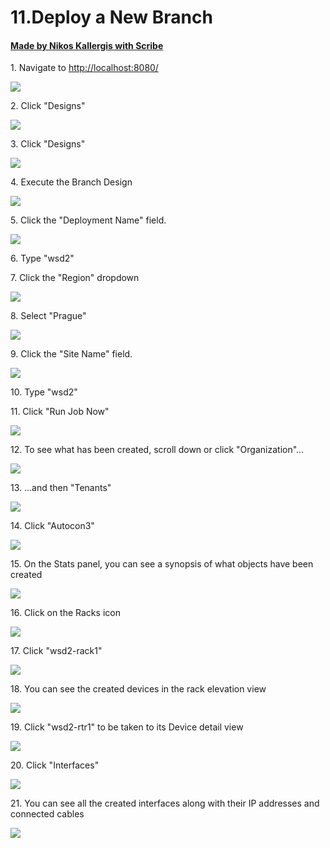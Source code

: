 # 11.Deploy a New Branch
#### [Made by Nikos Kallergis with Scribe](https://scribehow.com/shared/11Deploy_a_New_Branch__PAYHMbIgSm-1K5loffKJbg)


1\. Navigate to [http://localhost:8080/](http://localhost:8080/)

![](https://ajeuwbhvhr.cloudimg.io/https://colony-recorder.s3.amazonaws.com/files/2025-05-18/57103910-377d-4695-b8b0-21b702dfbc43/ascreenshot.jpeg?tl_px=45,195&br_px=2797,1734&force_format=jpeg&q=100&width=1120.0)


2\. Click "Designs"

![](https://ajeuwbhvhr.cloudimg.io/https://colony-recorder.s3.amazonaws.com/files/2025-05-18/57103910-377d-4695-b8b0-21b702dfbc43/ascreenshot.jpeg?tl_px=0,391&br_px=2752,1930&force_format=jpeg&q=100&width=1120.0&wat=1&wat_opacity=1&wat_gravity=northwest&wat_url=https://colony-recorder.s3.amazonaws.com/images/watermarks/FB923C_standard.png&wat_pad=36,408)


3\. Click "Designs"

![](https://ajeuwbhvhr.cloudimg.io/https://colony-recorder.s3.amazonaws.com/files/2025-05-18/ffd9faf5-91ed-405b-a059-b866e036a6c1/ascreenshot.jpeg?tl_px=0,391&br_px=2752,1930&force_format=jpeg&q=100&width=1120.0&wat=1&wat_opacity=1&wat_gravity=northwest&wat_url=https://colony-recorder.s3.amazonaws.com/images/watermarks/FB923C_standard.png&wat_pad=16,475)


4\. Execute the Branch Design

![](https://ajeuwbhvhr.cloudimg.io/https://colony-recorder.s3.amazonaws.com/files/2025-05-18/f83f252b-6ab0-4911-ab24-739874721f13/ascreenshot.jpeg?tl_px=90,0&br_px=2842,1538&force_format=jpeg&q=100&width=1120.0&wat=1&wat_opacity=1&wat_gravity=northwest&wat_url=https://colony-recorder.s3.amazonaws.com/images/watermarks/FB923C_standard.png&wat_pad=982,273)


5\. Click the "Deployment Name" field.

![](https://ajeuwbhvhr.cloudimg.io/https://colony-recorder.s3.amazonaws.com/files/2025-05-18/85e37461-66fa-462d-93c2-55b5aa96333f/ascreenshot.jpeg?tl_px=90,132&br_px=2842,1671&force_format=jpeg&q=100&width=1120.0&wat=1&wat_opacity=1&wat_gravity=northwest&wat_url=https://colony-recorder.s3.amazonaws.com/images/watermarks/FB923C_standard.png&wat_pad=709,277)


6\. Type "wsd2"


7\. Click the "Region" dropdown

![](https://ajeuwbhvhr.cloudimg.io/https://colony-recorder.s3.amazonaws.com/files/2025-05-18/38b824c7-397e-47ba-bca5-c5c1ac59741e/ascreenshot.jpeg?tl_px=90,391&br_px=2842,1930&force_format=jpeg&q=100&width=1120.0&wat=1&wat_opacity=1&wat_gravity=northwest&wat_url=https://colony-recorder.s3.amazonaws.com/images/watermarks/FB923C_standard.png&wat_pad=661,302)


8\. Select "Prague"

![](https://ajeuwbhvhr.cloudimg.io/https://colony-recorder.s3.amazonaws.com/files/2025-05-18/21b07b53-d8ee-450f-b6b3-290ade15d84b/ascreenshot.jpeg?tl_px=57,391&br_px=2810,1930&force_format=jpeg&q=100&width=1120.0&wat=1&wat_opacity=1&wat_gravity=northwest&wat_url=https://colony-recorder.s3.amazonaws.com/images/watermarks/FB923C_standard.png&wat_pad=524,360)


9\. Click the "Site Name" field.

![](https://ajeuwbhvhr.cloudimg.io/https://colony-recorder.s3.amazonaws.com/files/2025-05-18/25422d30-f284-4f51-8625-2d9ebc636e42/ascreenshot.jpeg?tl_px=57,391&br_px=2810,1930&force_format=jpeg&q=100&width=1120.0&wat=1&wat_opacity=1&wat_gravity=northwest&wat_url=https://colony-recorder.s3.amazonaws.com/images/watermarks/FB923C_standard.png&wat_pad=524,360)


10\. Type "wsd2"


11\. Click "Run Job Now"

![](https://ajeuwbhvhr.cloudimg.io/https://colony-recorder.s3.amazonaws.com/files/2025-05-18/1ba24411-0ed6-44f4-9254-dcbd1597c135/ascreenshot.jpeg?tl_px=90,391&br_px=2842,1930&force_format=jpeg&q=100&width=1120.0&wat=1&wat_opacity=1&wat_gravity=northwest&wat_url=https://colony-recorder.s3.amazonaws.com/images/watermarks/FB923C_standard.png&wat_pad=860,510)


12\. To see what has been created, scroll down or click "Organization"...

![](https://ajeuwbhvhr.cloudimg.io/https://colony-recorder.s3.amazonaws.com/files/2025-05-18/bfdcef58-575a-4d4c-8cab-76bf81b3cc69/ascreenshot.jpeg?tl_px=0,0&br_px=2752,1538&force_format=jpeg&q=100&width=1120.0&wat=1&wat_opacity=1&wat_gravity=northwest&wat_url=https://colony-recorder.s3.amazonaws.com/images/watermarks/FB923C_standard.png&wat_pad=71,96)


13\. ...and then "Tenants"

![](https://ajeuwbhvhr.cloudimg.io/https://colony-recorder.s3.amazonaws.com/files/2025-05-18/15d7ef44-bd1d-4ea1-aca3-0c1b56ae0543/ascreenshot.jpeg?tl_px=0,322&br_px=2752,1861&force_format=jpeg&q=100&width=1120.0&wat=1&wat_opacity=1&wat_gravity=northwest&wat_url=https://colony-recorder.s3.amazonaws.com/images/watermarks/FB923C_standard.png&wat_pad=6,276)


14\. Click "Autocon3"

![](https://ajeuwbhvhr.cloudimg.io/https://colony-recorder.s3.amazonaws.com/files/2025-05-18/295ec79b-df0f-47c0-a5a5-879b84826cc7/ascreenshot.jpeg?tl_px=0,0&br_px=2752,1538&force_format=jpeg&q=100&width=1120.0&wat=1&wat_opacity=1&wat_gravity=northwest&wat_url=https://colony-recorder.s3.amazonaws.com/images/watermarks/FB923C_standard.png&wat_pad=232,231)


15\. On the Stats panel, you can see a synopsis of what objects have been created

![](https://ajeuwbhvhr.cloudimg.io/https://colony-recorder.s3.amazonaws.com/files/2025-05-18/b153cff5-4b15-42c2-9d12-80ea05823412/ascreenshot.jpeg?tl_px=61,391&br_px=2814,1930&force_format=jpeg&q=100&width=1120.0&wat=1&wat_opacity=1&wat_gravity=northwest&wat_url=https://colony-recorder.s3.amazonaws.com/images/watermarks/FB923C_standard.png&wat_pad=1034,528)


16\. Click on the Racks icon

![](https://ajeuwbhvhr.cloudimg.io/https://colony-recorder.s3.amazonaws.com/files/2025-05-18/c0d3750b-9725-4a27-b46e-3325493cd66b/ascreenshot.jpeg?tl_px=90,391&br_px=2842,1930&force_format=jpeg&q=100&width=1120.0&wat=1&wat_opacity=1&wat_gravity=northwest&wat_url=https://colony-recorder.s3.amazonaws.com/images/watermarks/FB923C_standard.png&wat_pad=843,344)


17\. Click "wsd2-rack1"

![](https://ajeuwbhvhr.cloudimg.io/https://colony-recorder.s3.amazonaws.com/files/2025-05-18/890c55d4-36d3-4a79-b672-8c9f8b5ada24/ascreenshot.jpeg?tl_px=0,122&br_px=2752,1661&force_format=jpeg&q=100&width=1120.0&wat=1&wat_opacity=1&wat_gravity=northwest&wat_url=https://colony-recorder.s3.amazonaws.com/images/watermarks/FB923C_standard.png&wat_pad=248,277)


18\. You can see the created devices in the rack elevation view

![](https://ajeuwbhvhr.cloudimg.io/https://colony-recorder.s3.amazonaws.com/files/2025-05-18/db06adc6-65eb-4744-a872-54d2e82e431b/screenshot.webp?tl_px=0,0&br_px=3600,1922&force_format=jpeg&q=100&width=1120.0)


19\. Click "wsd2-rtr1" to be taken to its Device detail view

![](https://ajeuwbhvhr.cloudimg.io/https://colony-recorder.s3.amazonaws.com/files/2025-05-18/1afd5dfa-e99e-4594-9c48-785f62bdcb4e/ascreenshot.jpeg?tl_px=0,0&br_px=2752,1538&force_format=jpeg&q=100&width=1120.0&wat=1&wat_opacity=1&wat_gravity=northwest&wat_url=https://colony-recorder.s3.amazonaws.com/images/watermarks/FB923C_standard.png&wat_pad=391,152)


20\. Click "Interfaces"

![](https://ajeuwbhvhr.cloudimg.io/https://colony-recorder.s3.amazonaws.com/files/2025-05-18/e5312610-f273-4013-a5fb-ed7692bc5fa5/ascreenshot.jpeg?tl_px=90,0&br_px=2842,1538&force_format=jpeg&q=100&width=1120.0&wat=1&wat_opacity=1&wat_gravity=northwest&wat_url=https://colony-recorder.s3.amazonaws.com/images/watermarks/FB923C_standard.png&wat_pad=615,223)


21\. You can see all the created interfaces along with their IP addresses and connected cables

![](https://ajeuwbhvhr.cloudimg.io/https://colony-recorder.s3.amazonaws.com/files/2025-05-18/91b20977-fb8e-4143-8338-9fc87494b5a9/ascreenshot.jpeg?tl_px=90,391&br_px=2842,1930&force_format=jpeg&q=100&width=1120.0&wat=1&wat_opacity=1&wat_gravity=northwest&wat_url=https://colony-recorder.s3.amazonaws.com/images/watermarks/FB923C_standard.png&wat_pad=925,494)